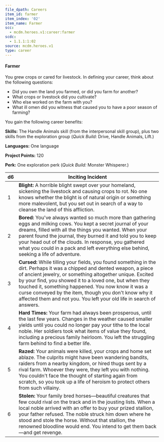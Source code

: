 ```yaml
---
file_dpath: Careers
item_id: farmer
item_index: '02'
item_name: Farmer
scc:
  - mcdm.heroes.v1:career:farmer
scdc:
  - 1.1.1:1:02
source: mcdm.heroes.v1
type: career
---
```


#### Farmer

You grew crops or cared for livestock. In defining your career, think about the following questions:

- Did you own the land you farmed, or did you farm for another?
- What crops or livestock did you cultivate?
- Who else worked on the farm with you?
- What ill omen did you witness that caused you to have a poor season of farming?

You gain the following career benefits:

**Skills:** The Handle Animals skill (from the interpersonal skill group), plus two skills from the exploration group (*Quick Build:* Drive, Handle Animals, Lift.)

**Languages:** One language

**Project Points:** 120

**Perk:** One exploration perk (*Quick Build:* Monster Whisperer.)

| d6  | Inciting Incident                                                                                                                                                                                                                                                                                                                                                                                                                        |
| --- | ---------------------------------------------------------------------------------------------------------------------------------------------------------------------------------------------------------------------------------------------------------------------------------------------------------------------------------------------------------------------------------------------------------------------------------------- |
| 1   | **Blight:** A horrible blight swept over your homeland, sickening the livestock and causing crops to rot. No one knows whether the blight is of natural origin or something more malevolent, but you set out in search of a way to cleanse the land of this affliction.                                                                                                                                                                  |
| 2   | **Bored:** You've always wanted so much more than gathering eggs and milking cows. You kept a secret journal of your dreams, filled with all the things you wanted. When your parent found the journal, they burned it and told you to keep your head out of the clouds. In response, you gathered what you could in a pack and left everything else behind, seeking a life of adventure.                                                |
| 3   | **Cursed:** While tilling your fields, you found something in the dirt. Perhaps it was a chipped and dented weapon, a piece of ancient jewelry, or something altogether unique. Excited by your find, you showed it to a loved one, but when they touched it, something happened. You now know it was a curse conveyed by the item, though you don't know why it affected them and not you. You left your old life in search of answers. |
| 4   | **Hard Times:** Your farm had always been prosperous, until the last few years. Changes in the weather caused smaller yields until you could no longer pay your tithe to the local noble. Her soldiers took what items of value they found, including a precious family heirloom. You left the struggling farm behind to find a better life.                                                                                             |
| 5   | **Razed:** Your animals were killed, your crops and home set ablaze. The culprits might have been wandering bandits, raiders from a nearby kingdom, or hired thugs sent by a rival farm. Whoever they were, they left you with nothing. You couldn't face the thought of starting again from scratch, so you took up a life of heroism to protect others from such villainy.                                                             |
| 6   | **Stolen:** Your family bred horses—beautiful creatures that few could rival on the track and in the jousting lists. When a local noble arrived with an offer to buy your prized stallion, your father refused. The noble struck him down where he stood and stole the horse. Without that stallion, the renowned bloodline would end. You intend to get them back—and get revenge.                                                      |
